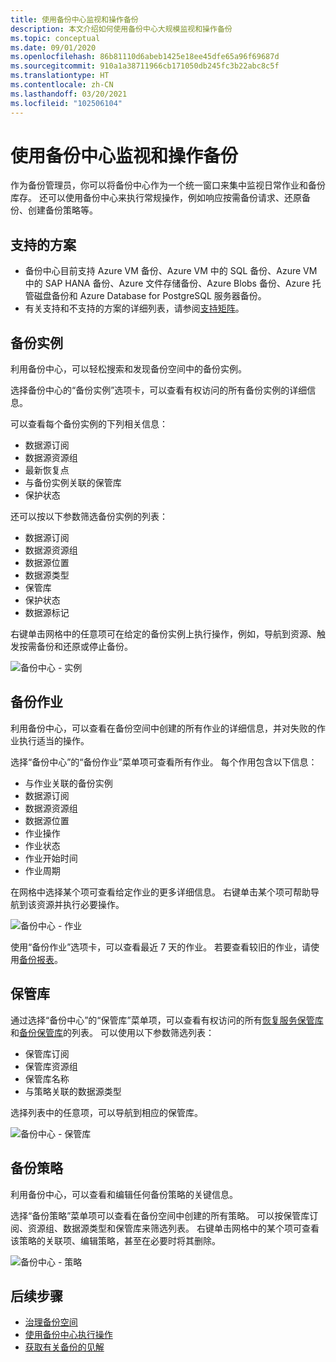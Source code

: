 ```yaml
---
title: 使用备份中心监视和操作备份
description: 本文介绍如何使用备份中心大规模监视和操作备份
ms.topic: conceptual
ms.date: 09/01/2020
ms.openlocfilehash: 86b81110d6abeb1425e18ee45dfe65a96f69687d
ms.sourcegitcommit: 910a1a38711966cb171050db245fc3b22abc8c5f
ms.translationtype: HT
ms.contentlocale: zh-CN
ms.lasthandoff: 03/20/2021
ms.locfileid: "102506104"
---
```

# <a name="monitor-and-operate-backups-using-backup-center"></a>使用备份中心监视和操作备份

作为备份管理员，你可以将备份中心作为一个统一窗口来集中监视日常作业和备份库存。 还可以使用备份中心来执行常规操作，例如响应按需备份请求、还原备份、创建备份策略等。

## <a name="supported-scenarios"></a>支持的方案

* 备份中心目前支持 Azure VM 备份、Azure VM 中的 SQL 备份、Azure VM 中的 SAP HANA 备份、Azure 文件存储备份、Azure Blobs 备份、Azure 托管磁盘备份和 Azure Database for PostgreSQL 服务器备份。
* 有关支持和不支持的方案的详细列表，请参阅[支持矩阵](backup-center-support-matrix.md)。

## <a name="backup-instances"></a>备份实例

利用备份中心，可以轻松搜索和发现备份空间中的备份实例。

选择备份中心的“备份实例”选项卡，可以查看有权访问的所有备份实例的详细信息。

 可以查看每个备份实例的下列相关信息：

* 数据源订阅
* 数据源资源组
* 最新恢复点
* 与备份实例关联的保管库
* 保护状态

 还可以按以下参数筛选备份实例的列表：

* 数据源订阅
* 数据源资源组
* 数据源位置
* 数据源类型
* 保管库
* 保护状态
* 数据源标记

右键单击网格中的任意项可在给定的备份实例上执行操作，例如，导航到资源、触发按需备份和还原或停止备份。

![备份中心 - 实例](./media/backup-center-monitor-operate/backup-center-instances.png)

## <a name="backup-jobs"></a>备份作业

利用备份中心，可以查看在备份空间中创建的所有作业的详细信息，并对失败的作业执行适当的操作。

选择“备份中心”的“备份作业”菜单项可查看所有作业。 每个作用包含以下信息：

* 与作业关联的备份实例
* 数据源订阅
* 数据源资源组
* 数据源位置
* 作业操作
* 作业状态
* 作业开始时间
* 作业周期

在网格中选择某个项可查看给定作业的更多详细信息。 右键单击某个项可帮助导航到该资源并执行必要操作。

![备份中心 - 作业](./media/backup-center-monitor-operate/backup-center-jobs.png)

使用“备份作业”选项卡，可以查看最近 7 天的作业。 若要查看较旧的作业，请使用[备份报表](backup-center-obtain-insights.md)。

## <a name="vaults"></a>保管库

通过选择“备份中心”的“保管库”菜单项，可以查看有权访问的所有[恢复服务保管库](backup-azure-recovery-services-vault-overview.md)和[备份保管库](backup-vault-overview.md)的列表。 可以使用以下参数筛选列表：

* 保管库订阅
* 保管库资源组
* 保管库名称
* 与策略关联的数据源类型

选择列表中的任意项，可以导航到相应的保管库。

![备份中心 - 保管库](./media/backup-center-monitor-operate/backup-center-vaults.png)

## <a name="backup-policies"></a>备份策略

利用备份中心，可以查看和编辑任何备份策略的关键信息。

选择“备份策略”菜单项可以查看在备份空间中创建的所有策略。 可以按保管库订阅、资源组、数据源类型和保管库来筛选列表。 右键单击网格中的某个项可查看该策略的关联项、编辑策略，甚至在必要时将其删除。

![备份中心 - 策略](./media/backup-center-monitor-operate/backup-center-policies.png)

## <a name="next-steps"></a>后续步骤

* [治理备份空间](backup-center-govern-environment.md)
* [使用备份中心执行操作](backup-center-actions.md)
* [获取有关备份的见解](backup-center-obtain-insights.md)
